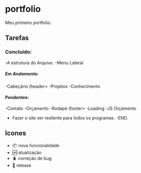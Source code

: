 # portfolio

Meu primeiro portfolio.

## Tarefas


### Concluído:

-A estrutura do Arquivo.
-Menu Lateral

##### Em Andamento:

-Cabeçário (header>
-Projetos
-Conhecimento

#### Pendentes:

-Contato
-Orçamento
-Rodapé (footer>
-Loading
-JS Orçamento
- Fazer o site ser resilente para todos os programas.
-END.

## Icones

- :package: nova funcionalidade
- :up: atualização
- :beetle: correção de bug
- :checkered_flag: release
